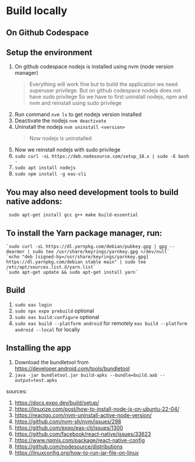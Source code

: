 # Build locally
## On Github Codespace
## Setup the environment
1. On github codespace nodejs is installed using nvm (node version manager)
    > Everything will work fine but to build the application we need superuser privilege.
    > But on github codespace nodejs does not have sudo privilege
    > So we have to first uninstall nodejs, npm and nvm and reinstall using sudo privilege
2. Run command `nvm ls` to get nodejs version installed 
3. Deactivate the nodejs `nvm deactivate`
4. Uninstall the nodejs `nvm uninstall <version>`
    > Now nodejs is uninstalled 
5. Now we reinstall nodejs with sudo privilege
6. `sudo curl -sL https://deb.nodesource.com/setup_18.x | sudo -E bash -`
7. `sudo apt install nodejs`
8. `sudo npm install -g eas-cli`

## You may also need development tools to build native addons:
     sudo apt-get install gcc g++ make build-essential
## To install the Yarn package manager, run:
    `sudo curl -sL https://dl.yarnpkg.com/debian/pubkey.gpg | gpg --dearmor | sudo tee /usr/share/keyrings/yarnkey.gpg >/dev/null`
    `echo "deb [signed-by=/usr/share/keyrings/yarnkey.gpg] https://dl.yarnpkg.com/debian stable main" | sudo tee /etc/apt/sources.list.d/yarn.list`
    `sudo apt-get update && sudo apt-get install yarn`

## Build
1. `sudo eas login`
2. `sudo npx expo prebuild` optional
3. `sudo eas build:configure` optional
4. `sudo eas build --platform android` for remotely `eas build --platform android --local` for locally

## Installing the app
1. Download the bundletool from https://developer.android.com/tools/bundletool
2. `java -jar bundletool.jar build-apks --bundle=build.aab --output=test.apks`

sources:
1. https://docs.expo.dev/build/setup/
2. https://linuxize.com/post/how-to-install-node-js-on-ubuntu-22-04/
3. https://reactgo.com/nvm-uninstall-active-node-version/
4. https://github.com/nvm-sh/nvm/issues/298
5. https://github.com/expo/eas-cli/issues/1300
6. https://github.com/facebook/react-native/issues/33623
7. https://www.npmjs.com/package/react-native-config
8. https://github.com/nodesource/distributions
9. https://linuxconfig.org/how-to-run-jar-file-on-linux